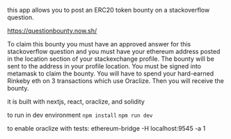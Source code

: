 this app allows you to post an ERC20 token bounty on a stackoverflow question.

https://questionbounty.now.sh/

To claim this bounty you must have an approved answer for this stackoverflow question and you must have your ethereum address posted in the location section of your stackexchange profile. The bounty will be sent to the address in your profile location. You must be signed into metamask to claim the bounty. You will have to spend your hard-earned Rinkeby eth on 3 transactions which use Oraclize. Then you will receive the bounty.

it is built with nextjs, react, oraclize, and solidity

to run in dev environment
```npm install```
```npm run dev```

to enable oraclize with tests:
ethereum-bridge -H localhost:9545 -a 1
